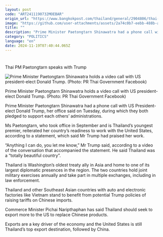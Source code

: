 ```yaml
---
layout: post
code: "ART2411190732MOEBAR"
origin_url: "https://www.bangkokpost.com/thailand/general/2904806/thai-pm-paetongtarn-speaks-with-trump"
image: "https://github.com/user-attachments/assets/2a74c0b7-eebb-488b-ad2e-95a0d07516b4"
title: ""
description: "Prime Minister Paetongtarn Shinawatra had a phone call with US President-elect Donald Trump, her office said on Tuesday, during which they both pledged to support each others’ administrations."
category: "POLITICS"
language: "en"
date: 2024-11-19T07:40:44.065Z
---
```


# 

Thai PM Paetongtarn speaks with Trump

![Prime Minister Paetongtarn Shinawatra holds a video call with US president-elect Donald Trump. (Photo: PR Thai Government Facebook)](https://github.com/user-attachments/assets/a97ab674-bf6a-423d-9ca6-52f2379686c0)

Prime Minister Paetongtarn Shinawatra holds a video call with US president-elect Donald Trump. (Photo: PR Thai Government Facebook)

Prime Minister Paetongtarn Shinawatra had a phone call with US President-elect Donald Trump, her office said on Tuesday, during which they both pledged to support each others’ administrations.

Ms Paetongtarn, who took office in September and is Thailand’s youngest premier, reiterated her country’s readiness to work with the United States, according to a statement, which said Mr Trump had praised her work.

“Anything I can do, you let me know,” Mr Trump said, according to a video of the conversation that accompanied the statement. He said Thailand was a “totally beautiful country”.

Thailand is Washington’s oldest treaty ally in Asia and home to one of its largest diplomatic presences in the region. The two countries hold joint military exercises annually and take part in multiple exchanges, including in law enforcement.

Thailand and other Southeast Asian countries with auto and electronic factories like Vietnam stand to benefit from potential Trump policies of raising tariffs on Chinese imports.

Commerce Minister Pichai Naripthaphan has said Thailand should seek to export more to the US to replace Chinese products.

Exports are a key driver of the economy and the United States is still Thailand’s top export destination, followed by China.